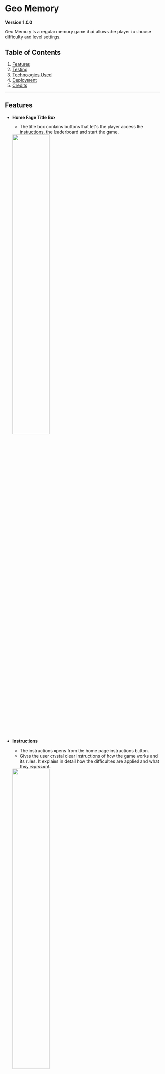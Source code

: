 # Geo Memory

**Version 1.0.0**

Geo Memory is a regular memory game that allows the player to choose difficulty and level settings. 

## Table of Contents

1. [Features](#Features)
2. [Testing](#Testing)
3. [Technologies Used](#Technologies-Used)
4. [Deployment](#Deployment)
5. [Credits](#Credits)

---

## Features

- __Home Page Title Box__
    - The title box contains buttons that let's the player access the instructions, the leaderboard and start the game.

    <img src="assets/images/title-box.png" width=50%/>

- __Instructions__

    - The instructions opens from the home page instructions button. 
    - Gives the user crystal clear instructions of how the game works and its rules. It explains in detail how the difficulties are applied and what they represent.

    <img src="assets/images/instructions.png" width=50%/>

- __The Game Area__

    - The game area contains all relevant statistics all of which are generated through Javascript.
    * Timer
    * Score
    * Moves
    - The timer is based on the difficulty chosen by the player.
    - It displays the current level and difficulty.
    - It also displays the game board.


- __The Game Board__

    - The game board contains all cards.
    - The cards are generated through Javascript.
    - The amount of cards are based on the level.
    - All cards has a front and a back image.

    <img src="assets/images/game-board.png" width=50%/>


- __Game Options__

    - The game options allow the player to choose difficulty and initial level.
    <img src="assets/images/game-options.png" width=300/>


- __The Footer__

    - The footer is the same on every page of the site and always stays at below the game area.
    - The footer contains links to the developer's github page and linkedin page through the companies icons.
    <img src="assets/images/footer.png" width=300/>

### Future Features

- Add more levels.
- Add the difficulty of matching country names with pictures.
- Add a leaderboard.
- Add extra columns to the game board when the space and card count allows.


## Media Queries
- Max-height: 1100px
    Change card dimensions through a css variable.
    Removes all modal padding.
    Change footer position to static.

- Max-height: 900px
    Change card dimensions through a css variable.

- Max Height: 500px 
    Change body and input font size.

- Max-width: 850px
    Change card dimensions through a css variable.
    Change grid gap.
    Change footer position to static.

- Max-width: 750px 
    Change grid column count.

- Max-width: 500px
    Change card dimensions through a css variable.
    Change modal footers to display block.
    <img src="assets/images/modal-footer.png" width=200/>
    <br>

- Max-width: 320px
    Change card dimensions through a css variable.
    Change game title font size.
    Change difficuly class's font size.

# Testing
Testing is been done manually and have gone through all the features the site provides for all types of screens, from small to desktop screens. 

## User Features

### The Title Box Buttons
- Instructions button: Works and opens up a modal and displays scrollable instructions.
- Start Game button: Works and takes the user to the game page.

### Footer Icons 
- Github icon: Works and opens a new tab that goes to the developer's github page.
- LinkedIn icon: Works and opens a new tab that goes to the developer's linkedIn page.
- All social media icons works as expected on all pages of the site.

### Instructions
- The instructions scroll as intended.
- Both close buttons work and closes the instructions.

### Game Options
- Displays a modal and the game options themseleves as default upon entering or refreshing the game page. 
- The radio buttons are clickable and all have their corretly corresponding label.
- They set the difficulty and level as intended once the game is started.
- Start game button closes the modal and starts the game as intended.

### Difficulty Container
- Both the level and difficulty in the container recives the correct values from the game options.

### Info Container
- Timer: Starts as intended when the game starts and decrements by one every second.
- Score: Updates after two cards are flipped. It get incremented by 10 if correct and decremented by 2 if incorrect.
- Moves: Works and increments by one after each card flip.

### Game Board
- The page directs user focus to the board upon game start.
- After the game is started the correct amount of cards are created and added randomly to the game board.
- Two new pairs of cards and a new row is added for each level as intended.
- A minimum of four columns is always displayed upon game start.

### Cards
- The cards resize upon hovering.
- All cards on the board are clickable.
- All cards flip over when clicked.
- A flipped card can't be clicked again.
- It recognizes when two cards match or don't match.
- When two cards are flipped and are not correct the turn back after the time set by the difficulty or turn back upon a click of a new card.
- When two cards are flipped and are correct they stay flipped and never flips back, while still alowing for new cards to be flipped and checked.

### Game Over Modals
- All modals display the correctly calculated scores and statistics.
- All close buttons closes the modals and takes the user back to the home page.
- The play again and next level buttons work as intended and refreshes the page.
- Upon a game win the game win modal is displayed.
- Upon a game lose the game lose modal is displayed.
- Upon beating the game the game over modal is displayed.

### Exit/Reset Buttons 
- The exit button works and takes the user back to the home page.
- The restart button works and refeshes the game page.

### Buttons
- All buttons hover as intended.
- All non-"X" buttons focus when clicked

## Screen Responsivnes
- I tested the all pages of the site on all different devices that exist on https://responsivedesignchecker.com/.
- Some elements and screen sizes needed to be media queried that I would have forgoten about otherwise.
- Responsiveness at this time is satisfactory.

## Validator Testing

- HTML
    - No errors were returned when passing through the official [W3C validator](https://validator.w3.org/nu/?doc=https%3A%2F%2Frobingjonsson.github.io%2FGeo-Memory%2F)

- CSS
    - No errors were found when passing through the official [Jigsaw validator](https://jigsaw.w3.org/css-validator/validator?uri=https%3A%2F%2Frobingjonsson.github.io%2FGeo-Memory%2F&profile=css3svg&usermedium=all&warning=1&vextwarning=&lang=en)

- JS
    - Functions declared in within loops errors were found on three occasions when passing through the official [JSHint validator](https://jshint.com/)
    
    - These errors are due to adding event listeners inside of a function. But as far as I know this is the best way to go about it anyway.

### Bugs

- There are no known bugs.

### Solved Bugs

- Instructions content is to long to show all of it, and overflows from the viewport and didn't scroll.
- I had put a min-height on the modal it sits on, so by changing it to just height solved the problem.


## Technologies Used

- [Gitpod](https://gitpod.io/)
- [Github](https://github.com/)
- [Fontawesome](https://fontawesome.com/start)
- [W3C](https://validator.w3.org/#validate_by_input)
- [JSHint](https://jshint.com/)
- [Jigsaw](https://jigsaw.w3.org/css-validator/)
- [SimpleImageResizer](https://www.simpleimageresizer.com/)


## Deployment

The project was deployed on GitHub Pages. I used Gitpod as a development environment where I commited all changes to git version control system.
I used push command in Gitpod to save changes into GitHub.

- The site was deployed to GitHub pages.
- I logged into github
- In the GitHub repository, I went to the Settings tab.
- From there I clicked the Pages section and cliked the source drop down menu called Branch and selected main.
- Once the master branch has been selected, the page will be automatically refreshed 

The live link can be found here - https://robingjonsson.github.io/Geo-Memory/

To run localy:
- Log in to GitHub and click on repository to download
- Select `Code` and click Download the ZIP file.
- After download you can extract the file and use it in your local environment 


## Credits

### Content

- The ShuffleCards function is the Fisher Yates algorithm that I found on https://www.geeksforgeeks.org/shuffle-a-given-array-using-fisher-yates-shuffle-algorithm/
- All icons on the page were taken from [Font Awesome](https://fontawesome.com/)

### Media

- Back of cards image: https://www.pinterest.es/pin/405183297723217911/
- Malmö Sweden Image: https://www.pexels.com/photo/monochrome-photo-of-the-turning-torso-skyscraper-5899438/
- New York USA Image: https://www.pexels.com/photo/buildings-with-lights-at-nighttime-472037/
- Sydney Austrailia Image:https://www.pexels.com/photo/sydney-opera-house-australia-1878293/
- Moscow Russia Image: https://www.pexels.com/photo/saint-basil-s-cathedral-753339/
- Agra India Image: https://www.pexels.com/photo/taj-mahal-and-the-four-minarets-1603650/
- Dubai United Arab Emirates Image: https://www.pexels.com/photo/blue-and-gray-high-rise-building-162031/
- Paris France Image:https://www.pexels.com/photo/photo-of-cars-parked-on-side-of-street-across-the-eiffel-tower-3182530/
- Rome Italy Image:https://www.pexels.com/photo/administration-ancient-arches-architecture-356966/
- London England Image: https://www.pexels.com/photo/bridge-over-river-in-city-258117/
- Athens Greece Image: https://www.pexels.com/photo/ruins-of-a-temple-with-ancient-architectural-design-6336038/